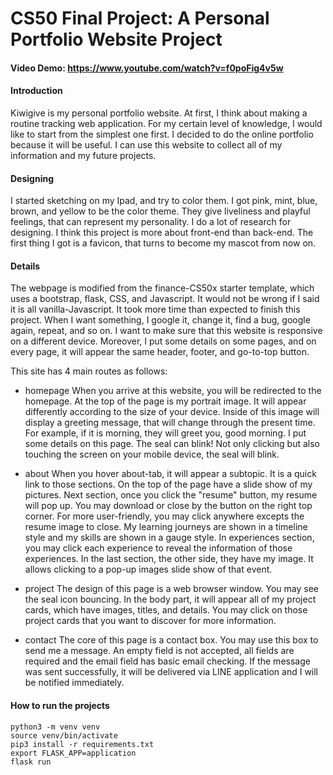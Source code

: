 # CS50 Final Project: A Personal Portfolio Website Project
#### Video Demo:  https://www.youtube.com/watch?v=f0poFig4v5w
#### Introduction
Kiwigive is my personal portfolio website. At first, I think about making a routine tracking web application. For my certain level of knowledge, I would like to start from the simplest one first. I decided to do the online portfolio because it will be useful. I can use this website to collect all of my information and my future projects.

#### Designing
I started sketching on my Ipad, and try to color them. I got pink, mint, blue, brown, and yellow to be the color theme. They give liveliness and playful feelings, that can represent my personality. I do a lot of research for designing. I think this project is more about front-end than back-end. The first thing I got is a favicon, that turns to become my mascot from now on.

#### Details
The webpage is modified from the finance-CS50x starter template, which uses a bootstrap, flask, CSS, and Javascript. It would not be wrong if I said it is all vanilla-Javascript. It took more time than expected to finish this project. When I want something, I google it, change it, find a bug, google again, repeat, and so on. I want to make sure that this website is responsive on a different device. Moreover, I put some details on some pages, and on every page, it will appear the same header, footer, and go-to-top button.

This site has 4 main routes as follows:
- homepage
When you arrive at this website, you will be redirected to the homepage. At the top of the page is my portrait image. It will appear differently according to the size of your device. Inside of this image will display a greeting message, that will change through the present time. For example, if it is morning, they will greet you, good morning. I put some details on this page. The seal can blink! Not only clicking but also touching the screen on your mobile device, the seal will blink.

- about
When you hover about-tab, it will appear a subtopic. It is a quick link to those sections. On the top of the page have a slide show of my pictures. Next section, once you click the "resume" button, my resume will pop up. You may download or close by the button on the right top corner. For more user-friendly, you may click anywhere excepts the resume image to close. My learning journeys are shown in a timeline style and my skills are shown in a gauge style. In experiences section, you may click each experience to reveal the information of those experiences. In the last section, the other side, they have my image. It allows clicking to a pop-up images slide show of that event.

- project
The design of this page is a web browser window. You may see the seal icon bouncing. In the body part, it will appear all of my project cards, which have images, titles, and details. You may click on those project cards that you want to discover for more information.

- contact
The core of this page is a contact box. You may use this box to send me a message. An empty field is not accepted, all fields are required and the email field has basic email checking. If the message was sent successfully, it will be delivered via LINE application and I will be notified immediately.


#### How to run the projects
```
python3 -m venv venv
source venv/bin/activate
pip3 install -r requirements.txt
export FLASK_APP=application
flask run
```